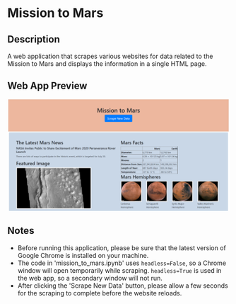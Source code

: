 # Mission to Mars
## Description
A web application that scrapes various websites for data related to the Mission to Mars and displays the information in a single HTML page.

## Web App Preview
![Screenshot of Web App](/images/webapp_scraped.png)

## Notes
* Before running this application, please be sure that the latest version of Google Chrome is installed on your machine.
* The code in 'mission_to_mars.ipynb' uses `headless=False`, so a Chrome window will open temporarily while scraping. `headless=True` is used in the web app, so a secondary window will not run.
* After clicking the 'Scrape New Data' button, please allow a few seconds for the scraping to complete before the website reloads.


